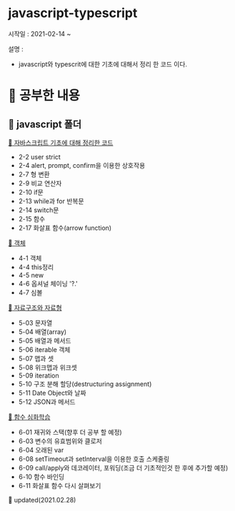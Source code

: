 # javascript-typescript

시작일 : 2021-02-14 ~

설명 : 
  - javascript와 typescrit에 대한 기초에 대해서 정리 한 코드 이다.
  

# 📓 공부한 내용 

## 📂 javascript 폴더

[📝 자바스크립트 기초에 대해 정리한 코드](https://github.com/KimJinsu66/javascript-typescript/tree/main/javascript/2_javascripte_basic)
- 2-2  user strict
- 2-4  alert, prompt, confirm을 이용한 상호작용
- 2-7  형 변환
- 2-9  비교 연산자
- 2-10 if문
- 2-13 while과 for 반복문
- 2-14 switch문
- 2-15 함수
- 2-17 화살표 함수(arrow function)

[📝 객체](https://github.com/KimJinsu66/javascript-typescript/tree/main/javascript/4_object)
- 4-1 객체
- 4-4 this정리
- 4-5 new
- 4-6 옵셔널 체이닝 '?.'
- 4-7 심볼

[📝 자료구조와 자료형](https://github.com/KimJinsu66/javascript-typescript/tree/main/javascript/5_data_type)
- 5-03 문자열
- 5-04 배열(array)
- 5-05 배열과 메서드
- 5-06 iterable 객체
- 5-07 맵과 셋
- 5-08 위크맵과 위크셋
- 5-09 iteration
- 5-10 구조 분해 할당(destructuring assignment)
- 5-11 Date Object와 날짜
- 5-12 JSON과 메서드

[📝 함수 심화학습](https://github.com/KimJinsu66/javascript-typescript/tree/main/javascript/6_function_advance)
- 6-01 재귀와 스택(향후 더 공부 할 예정)
- 6-03 변수의 유효범위와 클로저
- 6-04 오래된 var
- 6-08 setTimeout과 setInterval을 이용한 호출 스케줄링
- 6-09 call/apply와 데코레이터, 포워딩(조금 더 기초적인것 한 후에 추가할 예정)
- 6-10 함수 바인딩
- 6-11 화살표 함수 다시 살펴보기

📆 updated(2021.02.28)
